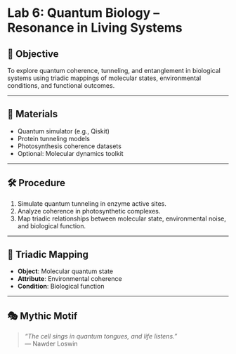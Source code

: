 # Lab 6: Quantum Biology – Resonance in Living Systems

## 🧭 Objective
To explore quantum coherence, tunneling, and entanglement in biological systems using triadic mappings of molecular states, environmental conditions, and functional outcomes.

---

## 🧪 Materials

- Quantum simulator (e.g., Qiskit)
- Protein tunneling models
- Photosynthesis coherence datasets
- Optional: Molecular dynamics toolkit

---

## 🛠️ Procedure

1. Simulate quantum tunneling in enzyme active sites.
2. Analyze coherence in photosynthetic complexes.
3. Map triadic relationships between molecular state, environmental noise, and biological function.

---

## 📐 Triadic Mapping

- **Object**: Molecular quantum state
- **Attribute**: Environmental coherence
- **Condition**: Biological function

---

## 🎭 Mythic Motif

> *“The cell sings in quantum tongues, and life listens.”*  
> — Nawder Loswin
